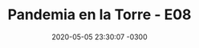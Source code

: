 ---
layout: post
category: Coqueto Escenario
date: 2020-05-05 23:30:07 -0300
title: "Pandemia en la Torre - E08"
image: https://despinouy.github.io/todopasa/images/coqueto.png
summary: Presentación de Pandemia en la Torre.
file: https://despinouy.github.io/todopasa/audios/pandemia/pandemiaE08.mp3
duration: 01:34
oceanourl: https://despinouy.github.io/todopasa/coqueto%20escenario/2020/05/05/Pandemia_en_la_torre_-_E08.html
---
